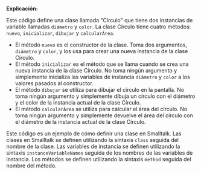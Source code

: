 ```smalltalk
```

**Explicación:**

Este código define una clase llamada "Círculo" que tiene dos instancias de variable llamadas `diámetro` y `color`. La clase Círculo tiene cuatro métodos: `nuevo`, `inicializar`, `dibujar` y `calcularÁrea`.

* El método `nuevo` es el constructor de la clase. Toma dos argumentos, `diámetro` y `color`, y los usa para crear una nueva instancia de la clase Círculo.
* El método `inicializar` es el método que se llama cuando se crea una nueva instancia de la clase Círculo. No toma ningún argumento y simplemente inicializa las variables de instancia `diámetro` y `color` a los valores pasados ​​al constructor.
* El método `dibujar` se utiliza para dibujar el círculo en la pantalla. No toma ningún argumento y simplemente dibuja un círculo con el diámetro y el color de la instancia actual de la clase Círculo.
* El método `calcularÁrea` se utiliza para calcular el área del círculo. No toma ningún argumento y simplemente devuelve el área del círculo con el diámetro de la instancia actual de la clase Círculo.

Este código es un ejemplo de cómo definir una clase en Smalltalk. Las clases en Smalltalk se definen utilizando la sintaxis `class` seguida del nombre de la clase. Las variables de instancia se definen utilizando la sintaxis `instanceVariableNames` seguida de los nombres de las variables de instancia. Los métodos se definen utilizando la sintaxis `method` seguida del nombre del método.